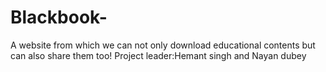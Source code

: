 # Blackbook-
A website from which we can not only download educational contents but can also share them too!
Project leader:Hemant singh and Nayan dubey
